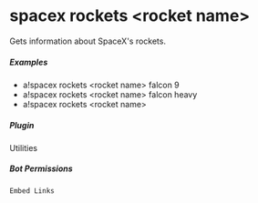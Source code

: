# spacex rockets &lt;rocket name&gt;

Gets information about SpaceX's rockets.
			

##### Examples

* a!spacex rockets &lt;rocket name&gt; falcon 9
* a!spacex rockets &lt;rocket name&gt; falcon heavy
* a!spacex rockets &lt;rocket name&gt; 


##### Plugin
Utilities


##### Bot Permissions
`Embed Links`